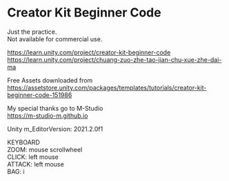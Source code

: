 # Creator Kit Beginner Code
  
Just the practice.  
Not available for commercial use.  
  
https://learn.unity.com/project/creator-kit-beginner-code  
https://learn.unity.com/project/chuang-zuo-zhe-tao-jian-chu-xue-zhe-dai-ma  
  
Free Assets downloaded from  
https://assetstore.unity.com/packages/templates/tutorials/creator-kit-beginner-code-151986  
  
My special thanks go to M-Studio  
https://m-studio-m.github.io  
  
Unity m_EditorVersion:  2021.2.0f1  
  
KEYBOARD  
ZOOM: mouse scrollwheel  
CLICK: left mouse  
ATTACK: left mouse  
BAG: i  
  